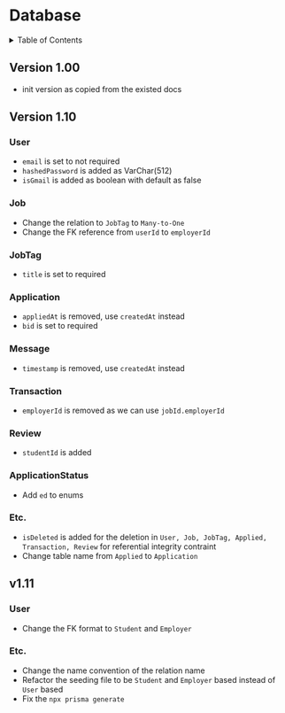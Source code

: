 # Database
<details>
  <summary>Table of Contents</summary>
  <ul>
    <li>
      <a href="#version-10">v1.0</a>
      <ul>
        <li><a href="#version-11">v1.1</a></li>
        <ul>
          <li><a href="#version-111">v1.11</a></li>
        </ul>
      </ul>
    </li>
  </ul>
</details>

## Version 1.00
- init version as copied from the existed docs

## Version 1.10
### User
- `email` is set to not required
- `hashedPassword` is added as VarChar(512)
- `isGmail` is added as boolean with default as false
### Job
- Change the relation to `JobTag` to `Many-to-One` 
- Change the FK reference from `userId` to `employerId`
### JobTag
- `title` is set to required
### Application
- `appliedAt` is removed, use `createdAt` instead
- `bid` is set to required
### Message
- `timestamp` is removed, use `createdAt` instead
### Transaction
- `employerId` is removed as we can use `jobId.employerId`
### Review
- `studentId` is added
### ApplicationStatus
- Add `ed` to enums
### Etc.
- `isDeleted` is added for the deletion in `User, Job, JobTag, Applied, Transaction, Review` for referential integrity contraint
- Change table name from `Applied` to `Application`

## v1.11
### User
- Change the FK format to `Student` and `Employer`
### Etc.
- Change the name convention of the relation name
- Refactor the seeding file to be `Student` and `Employer` based instead of `User` based
- Fix the `npx prisma generate`
